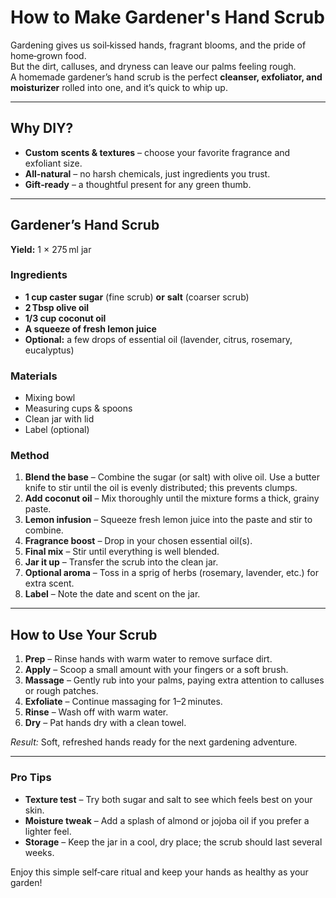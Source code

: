 # How to Make Gardener's Hand Scrub

Gardening gives us soil‑kissed hands, fragrant blooms, and the pride of home‑grown food.  
But the dirt, calluses, and dryness can leave our palms feeling rough.  
A homemade gardener’s hand scrub is the perfect **cleanser, exfoliator, and moisturizer** rolled into one, and it’s quick to whip up.  

---

## Why DIY?  
- **Custom scents & textures** – choose your favorite fragrance and exfoliant size.  
- **All‑natural** – no harsh chemicals, just ingredients you trust.  
- **Gift‑ready** – a thoughtful present for any green thumb.

---

## Gardener’s Hand Scrub  
**Yield:** 1 × 275 ml jar  

### Ingredients  
- **1 cup caster sugar** (fine scrub) **or** **salt** (coarser scrub)  
- **2 Tbsp olive oil**  
- **1/3 cup coconut oil**  
- **A squeeze of fresh lemon juice**  
- **Optional:** a few drops of essential oil (lavender, citrus, rosemary, eucalyptus)  

### Materials  
- Mixing bowl  
- Measuring cups & spoons  
- Clean jar with lid  
- Label (optional)  

### Method  

1. **Blend the base** – Combine the sugar (or salt) with olive oil. Use a butter knife to stir until the oil is evenly distributed; this prevents clumps.  
2. **Add coconut oil** – Mix thoroughly until the mixture forms a thick, grainy paste.  
3. **Lemon infusion** – Squeeze fresh lemon juice into the paste and stir to combine.  
4. **Fragrance boost** – Drop in your chosen essential oil(s).  
5. **Final mix** – Stir until everything is well blended.  
6. **Jar it up** – Transfer the scrub into the clean jar.  
7. **Optional aroma** – Toss in a sprig of herbs (rosemary, lavender, etc.) for extra scent.  
8. **Label** – Note the date and scent on the jar.

---

## How to Use Your Scrub  

1. **Prep** – Rinse hands with warm water to remove surface dirt.  
2. **Apply** – Scoop a small amount with your fingers or a soft brush.  
3. **Massage** – Gently rub into your palms, paying extra attention to calluses or rough patches.  
4. **Exfoliate** – Continue massaging for 1–2 minutes.  
5. **Rinse** – Wash off with warm water.  
6. **Dry** – Pat hands dry with a clean towel.  

*Result:* Soft, refreshed hands ready for the next gardening adventure.

---

### Pro Tips  
- **Texture test** – Try both sugar and salt to see which feels best on your skin.  
- **Moisture tweak** – Add a splash of almond or jojoba oil if you prefer a lighter feel.  
- **Storage** – Keep the jar in a cool, dry place; the scrub should last several weeks.  

Enjoy this simple self‑care ritual and keep your hands as healthy as your garden!